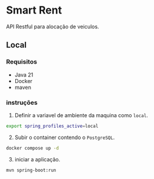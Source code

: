 # Smart Rent
API Restful para alocação de veiculos.

## Local

### Requisitos

- Java 21
- Docker
- maven 


### instruções

1. Definir a variavel de ambiente da maquina como `local`.

```bash
export spring_profiles_active=local
```

2. Subir o container contendo o `PostgreSQL`.

```bash
docker compose up -d
```

3. iniciar a aplicação.

```bash
mvn spring-boot:run
```